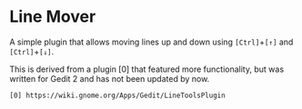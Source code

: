 Line Mover
==========

A simple plugin that allows moving lines up and down using `[Ctrl]`+`[↑]` and
`[Ctrl]`+`[↓]`.

This is derived from a plugin [0] that featured more functionality, but was
written for Gedit 2 and has not been updated by now.

    [0] https://wiki.gnome.org/Apps/Gedit/LineToolsPlugin
